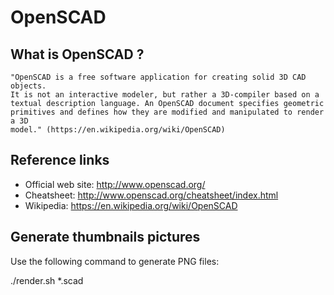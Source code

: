 # OpenSCAD

## What is OpenSCAD ?

    "OpenSCAD is a free software application for creating solid 3D CAD objects.
    It is not an interactive modeler, but rather a 3D-compiler based on a
    textual description language. An OpenSCAD document specifies geometric
    primitives and defines how they are modified and manipulated to render a 3D
    model." (https://en.wikipedia.org/wiki/OpenSCAD)

## Reference links

- Official web site: http://www.openscad.org/
- Cheatsheet: http://www.openscad.org/cheatsheet/index.html
- Wikipedia: https://en.wikipedia.org/wiki/OpenSCAD

## Generate thumbnails pictures

Use the following command to generate PNG files:

   ./render.sh *.scad

